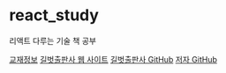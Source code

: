 # react_study
리액트 다루는 기술 책 공부

[교재정보](https://ebook-product.kyobobook.co.kr/dig/epd/ebook/E000002938109)
[길벗출판사 웹 사이트](http://www.gilbut.co.kr/)
[길벗출판사 GitHub](http://www.github.com/gilbutITbook/080203)
[저자 GitHub](http://www.github.com/velopert/learning-react)
